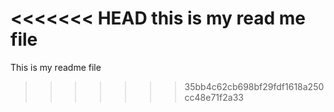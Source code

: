 <<<<<<< HEAD
this is my read me file
=======
This is my readme file
>>>>>>> 35bb4c62cb698bf29fdf1618a250cc48e71f2a33
